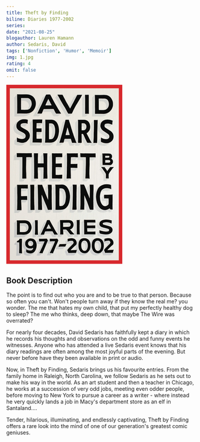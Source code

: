 ```yaml
---
title: Theft by Finding
biline: Diaries 1977-2002
series: 
date: "2021-08-25"
blogauthor: Lauren Hamann
author: Sedaris, David
tags: ['Nonfiction', 'Humor', 'Memoir']
img: 1.jpg
rating: 4
omit: false
---
```


![Book Cover](1.jpg)

## Book Description

The point is to find out who you are and to be true to that person. Because so often you can't. Won't people turn away if they know the real me? you wonder. The me that hates my own child, that put my perfectly healthy dog to sleep? The me who thinks, deep down, that maybe The Wire was overrated?

For nearly four decades, David Sedaris has faithfully kept a diary in which he records his thoughts and observations on the odd and funny events he witnesses. Anyone who has attended a live Sedaris event knows that his diary readings are often among the most joyful parts of the evening. But never before have they been available in print or audio.

Now, in Theft by Finding, Sedaris brings us his favourite entries. From the family home in Raleigh, North Carolina, we follow Sedaris as he sets out to make his way in the world. As an art student and then a teacher in Chicago, he works at a succession of very odd jobs, meeting even odder people, before moving to New York to pursue a career as a writer - where instead he very quickly lands a job in Macy's department store as an elf in Santaland....

Tender, hilarious, illuminating, and endlessly captivating, Theft by Finding offers a rare look into the mind of one of our generation's greatest comic geniuses.
